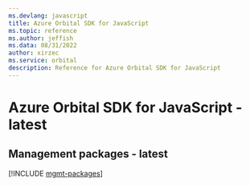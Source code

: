 ```yaml
---
ms.devlang: javascript
title: Azure Orbital SDK for JavaScript
ms.topic: reference
ms.author: jeffish
ms.data: 08/31/2022
author: xirzec
ms.service: orbital
description: Reference for Azure Orbital SDK for JavaScript
---
```

# Azure Orbital SDK for JavaScript - latest

## Management packages - latest
[!INCLUDE [mgmt-packages](orbital-mgmt-index.md)]
